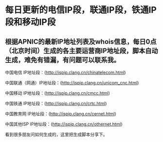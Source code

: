 # 每日更新的电信IP段，联通IP段，铁通IP段和移动IP段
## 根据APNIC的最新IP地址列表及whois信息，每日0点（北京时间）生成的各主要运营商IP地址段，脚本自动生成，难免有错漏，有问题可以联系我。
中国电信 IP地址段：(http://ispip.clang.cn/chinatelecom.html)

中国联通（网通）IP地址段：(http://ispip.clang.cn/unicom_cnc.html)

中国移动 IP地址段：(http://ispip.clang.cn/cmcc.html)

中国铁通 IP地址段：(http://ispip.clang.cn/crtc.html)

中国教育网 IP地址段：(http://ispip.clang.cn/cernet.html)

中国其他ISP IP地址段：(http://ispip.clang.cn/othernet.html)

看到很多朋友问如何生成的，这里把生成脚本分享下。